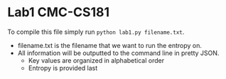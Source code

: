 # Lab1 CMC-CS181

To compile this file simply run `python lab1.py filename.txt`.
* filename.txt is the filename that we want to run the entropy on.
* All information will be outputted to the command line in pretty JSON.
  * Key values are organized in alphabetical order
  * Entropy is provided last
